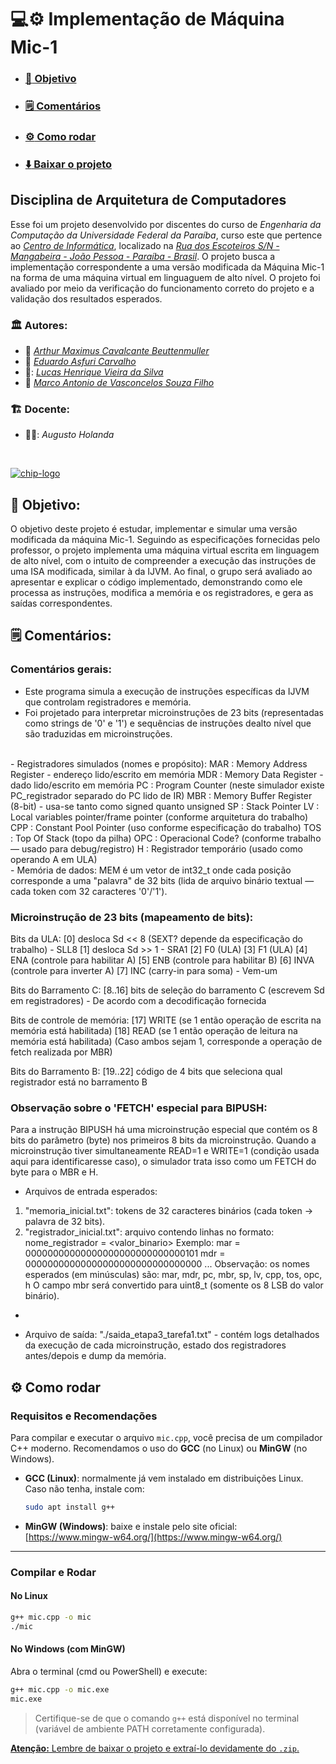 # 	:computer::gear: Implementação de Máquina Mic-1 

- ### [:dart: Objetivo](#dart-objetivo-1)
- ### [:spiral_notepad: Comentários](#spiral_notepad-comentários-1)
- ### [:gear: Como rodar](#gear-como-rodar-1)
- ### [:arrow_down: Baixar o projeto](https://github.com/Maximusthr/Projeto-Arquitetura/archive/refs/heads/main.zip)

## Disciplina de Arquitetura de Computadores

Esse foi um projeto desenvolvido por discentes do curso de *Engenharia da Computação da Universidade Federal da Paraíba*, curso este que pertence ao *[Centro de Informática](http://ci.ufpb.br/)*, localizado na *[Rua dos Escoteiros S/N - Mangabeira - João Pessoa - Paraíba - Brasil](https://g.co/kgs/xobLzCE)*. O projeto busca a implementação correspondente a uma versão modificada da Máquina Mic-1 na forma de uma máquina virtual em linguaguem de alto nível. O projeto foi avaliado por meio da verificação do funcionamento correto do projeto e a validação dos resultados esperados. 

### :classical_building: Autores:

-  :triangular_ruler:  *[Arthur Maximus Cavalcante Beuttenmuller](https://github.com/Maximusthr)*
-  :straight_ruler:  *[Eduardo Asfuri Carvalho](https://github.com/Asfuri)*
-  :triangular_ruler::  *[Lucas Henrique Vieira da Silva](https://github.com/hvslucas)*
-  :straight_ruler:  *[Marco Antonio de Vasconcelos Souza Filho](https://github.com/MarcoFilho1)*

###  	:building_construction: Docente:

-  :construction_worker_man::  *Augusto Holanda*
<br>

[![chip-logo](https://github.com/user-attachments/assets/63eea007-4a99-4238-b66c-cc52ebe194f4)](#computergear-implementação-de-máquina-mic-1)

## :dart: Objetivo:

O objetivo deste projeto é estudar, implementar e simular uma versão modificada da máquina Mic-1. Seguindo as especificações fornecidas pelo professor, o projeto implementa uma máquina virtual escrita em linguagem de alto nível, com o intuito de compreender a execução das instruções de uma ISA modificada, similar à da IJVM. Ao final, o grupo será avaliado ao apresentar e explicar o código implementado, demonstrando como ele processa as instruções, modifica a memória e os registradores, e gera as saídas correspondentes.

[^1]: A Mic-1 [(MicroInstruction Computer 1)](https://en.wikipedia.org/wiki/MIC-1) é uma máquina hipotética criada por Tanenbaum para ensinar os conceitos de [microarquitetura](https://pt.wikipedia.org/wiki/Microarquitetura), ou seja, a implementação de um processador em nível de microinstruções.

## :spiral_notepad: Comentários:

### Comentários gerais:
  - Este programa simula a execução de instruções específicas da IJVM que controlam registradores e memória.
  - Foi projetado para interpretar microinstruções de 23 bits (representadas como strings de '0' e '1') e sequências de instruções dealto nível que são traduzidas em microinstruções.
  <br>
  - Registradores simulados (nomes e propósito):
    MAR  : Memory Address Register - endereço lido/escrito em memória
    MDR  : Memory Data Register - dado lido/escrito em memória
    PC   : Program Counter (neste simulador existe PC_registrador separado do PC lido de IR)
    MBR  : Memory Buffer Register (8-bit) - usa-se tanto como signed quanto unsigned
    SP   : Stack Pointer
    LV   : Local variables pointer/frame pointer (conforme arquitetura do trabalho)
    CPP  : Constant Pool Pointer (uso conforme especificação do trabalho)
    TOS  : Top Of Stack (topo da pilha)
    OPC  : Operacional Code? (conforme trabalho — usado para debug/registro)
    H    : Registrador temporário (usado como operando A em ULA)
<br>
  - Memória de dados:
  MEM é um vetor de int32_t onde cada posição corresponde a uma "palavra" de 32 bits
  (lida de arquivo binário textual — cada token com 32 caracteres '0'/'1').

### Microinstrução de 23 bits (mapeamento de bits):
Bits da ULA:
[0]   desloca Sd << 8 (SEXT? depende da especificação do trabalho) - SLL8
[1]   desloca Sd >> 1 - SRA1
[2]   F0  (ULA)
[3]   F1  (ULA) 
[4]   ENA (controle para habilitar A) 
[5]   ENB (controle para habilitar B)
[6]   INVA (controle para inverter A)
[7]   INC (carry-in para soma) - Vem-um

Bits do Barramento C:
[8..16] bits de seleção do barramento C (escrevem Sd em registradores) - De acordo com a decodificação fornecida

Bits de controle de memória:
[17]  WRITE (se 1 então operação de escrita na memória está habilitada)
[18]  READ  (se 1 então operação de leitura na memória está habilitada) 
(Caso ambos sejam 1, corresponde a operação de fetch realizada por MBR)

Bits do Barramento B: 
[19..22] código de 4 bits que seleciona qual registrador está no barramento B

### Observação sobre o 'FETCH' especial para BIPUSH:
Para a instrução BIPUSH há uma microinstrução especial que contém os 8 bits do parâmetro (byte) nos primeiros 8 bits da microinstrução. 
Quando a microinstrução tiver simultaneamente READ=1 e WRITE=1 (condição usada aqui para identificaresse caso), o simulador trata isso como um FETCH do byte para o MBR e H.

- Arquivos de entrada esperados:
1) "memoria_inicial.txt": tokens de 32 caracteres binários (cada token -> palavra de 32 bits).
2) "registrador_inicial.txt": arquivo contendo linhas no formato:
nome_registrador = <valor_binario>
Exemplo:
mar = 00000000000000000000000000000101
mdr = 00000000000000000000000000000000
...
Observação: os nomes esperados (em minúsculas) são:
mar, mdr, pc, mbr, sp, lv, cpp, tos, opc, h
O campo mbr será convertido para uint8_t (somente os 8 LSB do valor binário).
 *
- Arquivo de saída:
"./saida_etapa3_tarefa1.txt" - contém logs detalhados da execução de cada
microinstrução, estado dos registradores antes/depois e dump da memória.

## :gear: Como rodar

### Requisitos e Recomendações

Para compilar e executar o arquivo `mic.cpp`, você precisa de um compilador C++ moderno. Recomendamos o uso do **GCC** (no Linux) ou **MinGW** (no Windows).

- **GCC (Linux)**: normalmente já vem instalado em distribuições Linux. Caso não tenha, instale com:
  ```bash
  sudo apt install g++
  ```

- **MinGW (Windows)**: baixe e instale pelo site oficial:
  [https://www.mingw-w64.org/](https://www.mingw-w64.org/)

---

### Compilar e Rodar

#### No Linux

```bash
g++ mic.cpp -o mic
./mic
```

#### No Windows (com MinGW)

Abra o terminal (cmd ou PowerShell) e execute:

```bash
g++ mic.cpp -o mic.exe
mic.exe
```

> Certifique-se de que o comando `g++` está disponível no terminal (variável de ambiente PATH corretamente configurada).


[**Atenção:** Lembre de baixar o projeto e extraí-lo devidamente do `.zip`.](#computergear-implementação-de-máquina-mic-1)
